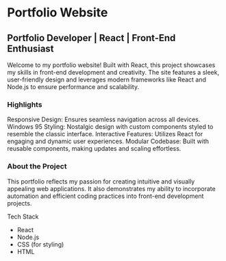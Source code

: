 # Portfolio Website

## Portfolio Developer | React | Front-End Enthusiast

Welcome to my portfolio website! Built with React, this project showcases my skills in front-end development and creativity. The site features a sleek, user-friendly design and leverages modern frameworks like React and Node.js to ensure performance and scalability.

### Highlights


Responsive Design: Ensures seamless navigation across all devices.
Windows 95 Styling: Nostalgic design with custom components styled to resemble the classic interface.
Interactive Features: Utilizes React for engaging and dynamic user experiences.
Modular Codebase: Built with reusable components, making updates and scaling effortless.


### About the Project


This portfolio reflects my passion for creating intuitive and visually appealing web applications. It also demonstrates my ability to incorporate automation and efficient coding practices into front-end development projects.

Tech Stack
- React  
- Node.js  
- CSS (for styling)  
- HTML  
